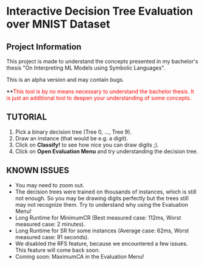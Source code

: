 # Interactive Decision Tree Evaluation over MNIST Dataset

## Project Information
This project is made to understand the concepts presented in my bachelor's thesis "On Interpreting ML Models using Symbolic Languages".

This is an alpha version and may contain bugs.

**<span style="color:red">This tool is by no means necessary to understand the bachelor thesis. It is just an additional tool to deepen your understanding of some concepts.</span>

## TUTORIAL
1. Pick a binary decision tree (Tree 0, ..., Tree 9).
2. Draw an instance (that would be e.g. a digit).
3. Click on **Classify!** to see how nice you can draw digits ;).
4. Click on **Open Evaluation Menu** and try understanding the decision tree.

## KNOWN ISSUES
- You may need to zoom out.
- The decision trees were trained on thousands of instances, which is still not enough. So you may be drawing digits perfectly but the trees still may not recognize them. Try to understand why using the Evaluation Menu!
- Long Runtime for MinimumCR (Best measured case: 112ms, Worst measured case: 2 minutes).
- Long Runtime for SR for some instances (Average case: 62ms, Worst measured case: 91 seconds).
- We disabled the RFS feature, because we encountered a few issues. This feature will come back soon.
- Coming soon: MaximumCA in the Evaluation Menu!
